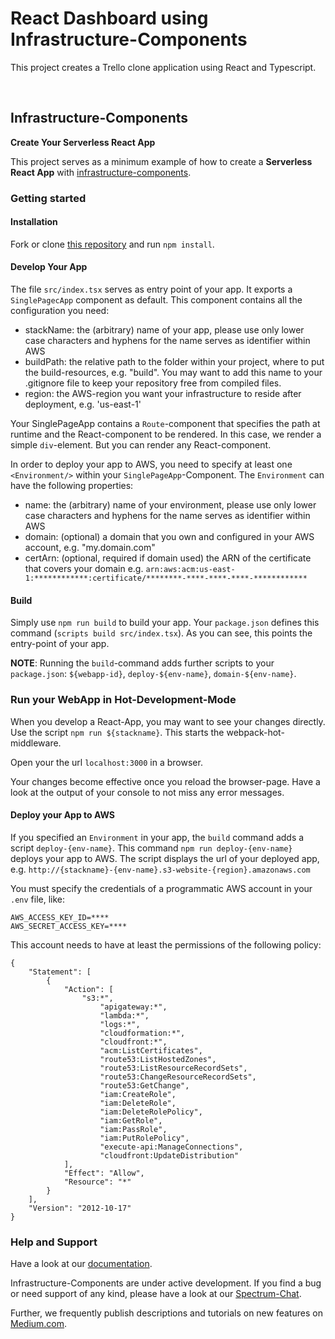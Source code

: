 # React Dashboard using Infrastructure-Components

This project creates a Trello clone application using React and Typescript.

<br/>

## Infrastructure-Components

**Create Your Serverless React App**

This project serves as a minimum example of how to create a **Serverless React App** with
[infrastructure-components](https://github.com/infrastructure-components/infrastructure-components).

### Getting started

#### Installation

Fork or clone [this repository](https://github.com/infrastructure-components/singlepage_example) and run `npm install`.

#### Develop Your App

The file `src/index.tsx` serves as entry point of your app. It exports a `SinglePagecApp` component as default.
This component contains all the configuration you need:

- stackName: the (arbitrary) name of your app, please use only lower case characters and hyphens for the name serves as identifier
within AWS
- buildPath: the relative path to the folder within your project, where to put the build-resources, e.g. "build". You may
want to add this name to your .gitignore file to keep your repository free from compiled files.
- region: the AWS-region you want your infrastructure to reside after deployment, e.g. 'us-east-1'

Your SinglePageApp contains a `Route`-component that specifies the path at runtime and the React-component to be rendered.
In this case, we render a simple `div`-element. But you can render any React-component.

In order to deploy your app to AWS, you need to specify at least one `<Environment/>` within your `SinglePageApp`-Component.
The `Environment` can have the following properties:

- name: the (arbitrary) name of your environment, please use only lower case characters and hyphens for the name serves
 as identifier within AWS
- domain: (optional) a domain that you own and configured in your AWS account, e.g. "my.domain.com"
- certArn: (optional, required if domain used) the ARN of the certificate that covers your domain
e.g. `arn:aws:acm:us-east-1:************:certificate/********-****-****-****-************`



#### Build

Simply use `npm run build` to build your app. Your `package.json` defines this command (`scripts build src/index.tsx`).
As you can see, this points the entry-point of your app.

**NOTE**: Running the `build`-command adds further scripts to your `package.json`: `${webapp-id}`,
`deploy-${env-name}`, `domain-${env-name}`.

### Run your WebApp in Hot-Development-Mode

When you develop a React-App, you may want to see your changes directly. Use the script `npm run ${stackname}`.
This starts the webpack-hot-middleware.

Open your the url `localhost:3000` in a browser.

Your changes become effective once you reload the browser-page. Have a look at the output of
your console to not miss any error messages.


#### Deploy your App to AWS

If you specified an `Environment` in your app, the `build` command adds a script `deploy-{env-name}`.
This command `npm run deploy-{env-name}` deploys your app to AWS. The script displays the url of your deployed app, e.g.
`http://{stackname}-{env-name}.s3-website-{region}.amazonaws.com`


You must specify the credentials of a programmatic AWS account in your `.env` file, like:

```
AWS_ACCESS_KEY_ID=****
AWS_SECRET_ACCESS_KEY=****
```

This account needs to have at least the permissions of the following policy:

```
{
    "Statement": [
        {
            "Action": [
                "s3:*",
                    "apigateway:*",
                    "lambda:*",
                    "logs:*",
                    "cloudformation:*",
                    "cloudfront:*",
                    "acm:ListCertificates",
                    "route53:ListHostedZones",
                    "route53:ListResourceRecordSets",
                    "route53:ChangeResourceRecordSets",
                    "route53:GetChange",
                    "iam:CreateRole",
                    "iam:DeleteRole",
                    "iam:DeleteRolePolicy",
                    "iam:GetRole",
                    "iam:PassRole",
                    "iam:PutRolePolicy",
                    "execute-api:ManageConnections",
                    "cloudfront:UpdateDistribution"
            ],
            "Effect": "Allow",
            "Resource": "*"
        }
    ],
    "Version": "2012-10-17"
}
```

### Help and Support

Have a look at our [documentation](https://infrastructure-components.readthedocs.io).

Infrastructure-Components are under active development. If you find a bug or need support of any kind,
please have a look at our [Spectrum-Chat](https://spectrum.chat/infrastructure).

Further, we frequently publish descriptions and tutorials on new features on [Medium.com](https://medium.com/@fzickert).